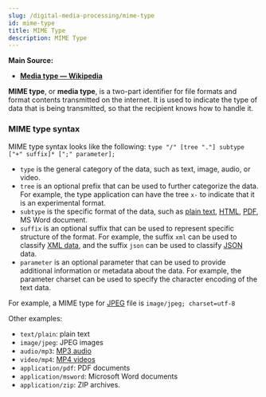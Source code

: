 ```yaml
---
slug: /digital-media-processing/mime-type
id: mime-type
title: MIME Type
description: MIME Type
---
```


**Main Source:**

- **[Media type — Wikipedia](https://en.wikipedia.org/wiki/Media_type)**

**MIME type**, or **media type**, is a two-part identifier for file formats and format contents transmitted on the internet. It is used to indicate the type of data that is being transmitted, so that the recipient knows how to handle it.

### MIME type syntax

MIME type syntax looks like the following: `type "/" [tree "."] subtype ["+" suffix]* [";" parameter];`

- `type` is the general category of the data, such as text, image, audio, or video.
- `tree` is an optional prefix that can be used to further categorize the data. For example, the type application can have the tree `x-` to indicate that it is an experimental format.
- `subtype` is the specific format of the data, such as [plain text](/digital-media-processing/txt), [HTML](/internet-and-web/html), [PDF](/digital-media-processing/pdf), MS Word document.
- `suffix` is an optional suffix that can be used to represent specific structure of the format. For example, the suffix `xml` can be used to classify [XML data](/digital-media-processing/xml), and the suffix `json` can be used to classify [JSON](/digital-media-processing/json) data.
- `parameter` is an optional parameter that can be used to provide additional information or metadata about the data. For example, the parameter charset can be used to specify the character encoding of the text data.

For example, a MIME type for [JPEG](/digital-media-processing/jpg-jpeg) file is `image/jpeg; charset=utf-8`

Other examples:

- `text/plain`: plain text
- `image/jpeg`: JPEG images
- `audio/mp3`: [MP3 audio](/digital-media-processing/mp3)
- `video/mp4`: [MP4 videos](/digital-media-processing/mp4)
- `application/pdf`: PDF documents
- `application/msword`: Microsoft Word documents
- `application/zip`: ZIP archives.
